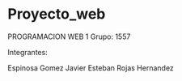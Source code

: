 # Proyecto_web

PROGRAMACION WEB 1
Grupo: 1557

Integrantes:

Espinosa Gomez Javier
Esteban Rojas Hernandez
